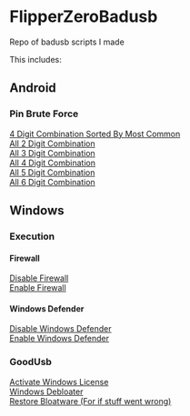 # FlipperZeroBadusb
Repo of badusb scripts I made

This includes:

## Android

### Pin Brute Force
[4 Digit Combination Sorted By Most Common](Android/PinBruteforce/4DigitBruteforce.txt)<br>
[All 2 Digit Combination](Android/PinBruteforce/2DigitAllCombs.txt)<br>
[All 3 Digit Combination](Android/PinBruteforce/3DigitAllCombs.txt)<br>
[All 4 Digit Combination](Android/PinBruteforce/4DigitAllCombs.txt)<br>
[All 5 Digit Combination](Android/PinBruteforce/5DigitAllCombs.txt)<br>
[All 6 Digit Combination](Android/PinBruteforce/6DigitAllCombs.txt)<br>

## Windows

### Execution

#### Firewall
[Disable Firewall](Windows/Execution/Firewall/disableFirewall.txt)<br>
[Enable Firewall](Windows/Execution/Firewall/enableFirewall.txt)<br>

#### Windows Defender
[Disable Windows Defender](Windows/Execution/WindowsDefender/disableWindowsDefender.txt)<br>
[Enable Windows Defender](Windows/Execution/WindowsDefender/enableWindowsDefender.txt)<br>

### GoodUsb

[Activate Windows License](Windows/Goodusb/activateWindows.txt)<br>
[Windows Debloater](Windows/Goodusb/windowsDebloater.txt)<br>
[Restore Bloatware (For if stuff went wrong)](Windows/Goodusb/restoreBloatware.txt)<br>
